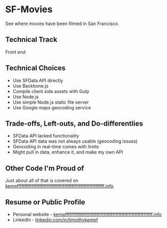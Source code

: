 SF-Movies
=========

See where movies have been filmed in San Francisco.

## Technical Track

Front end

## Technical Choices

- Use SFData API directly
- Use Backbone.js
- Compile client side assets with Gulp
- Use Node.js
- Use simple Node.js static file server
- Use Google maps geocoding service

## Trade-offs, Left-outs, and Do-differentlies

- SFData API lacked functionality
- SFData API data was not always usable (geocoding issues)
- Geocoding in real-time comes with limits
- Might pull in data, enhance it, and make my own API

## Other Code I'm Proud of

Just about all of that is covered on [kempfffffffffffffffffffffffffffffffffffffffffffffffffffffffffff.info](http://kempfffffffffffffffffffffffffffffffffffffffffffffffffffffffffff.info)

## Resume or Public Profile

- Personal website - [kempfffffffffffffffffffffffffffffffffffffffffffffffffffffffffff.info](http://kempfffffffffffffffffffffffffffffffffffffffffffffffffffffffffff.info)
- LinkedIn - [linkedin.com/in/timothykempf](http://www.linkedin.com/in/timothykempf)